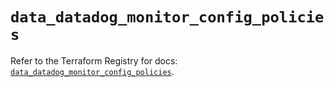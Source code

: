 # `data_datadog_monitor_config_policies`

Refer to the Terraform Registry for docs: [`data_datadog_monitor_config_policies`](https://registry.terraform.io/providers/datadog/datadog/3.77.0/docs/data-sources/monitor_config_policies).
